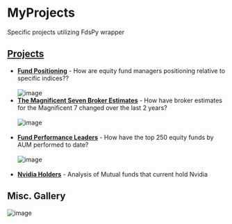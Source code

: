 # MyProjects
Specific projects utilizing FdsPy wrapper

## [Projects](https://github.com/nurciuoli/MyProjects/tree/main/projects)
- [__Fund Positioning__](https://github.com/nurciuoli/FdsPy/tree/main/analysis/Top%20Fund%20Positioning) - How are equity fund managers positioning relative to specific indices?? <br>
  <br>
![image](https://github.com/nurciuoli/FdsPy/assets/57609455/62541bf7-0494-4d49-8d1c-0a652f109d37) <br>
- [__The Magnificent Seven Broker Estimates__](https://github.com/nurciuoli/FdsPy/tree/main/analysis/Broker%20Estimates) - How have broker estimates for the Magnificent 7 changed over the last 2 years? <br>
  <br>
![image](https://github.com/nurciuoli/FdsPy/assets/57609455/bd4bc743-d0d3-448b-acf5-f499065a630e) <br>
  <br>
- [__Fund Performance Leaders__](https://github.com/nurciuoli/MyFdsProjects/tree/main/projects/Performance%20Leaders) - How have the top 250 equity funds by AUM performed to date?<br>
  <br>
![image](https://github.com/nurciuoli/MyFdsProjects/assets/57609455/2fbc7f84-db56-47db-b064-1012e275d5ad)<br>
  <br>
- [__Nvidia Holders__](https://github.com/nurciuoli/FdsPy/tree/main/analysis/Nvidia%20Holder%20Analysis) - Analysis of Mutual funds that current hold Nvidia

## Misc. Gallery
![image](https://github.com/nurciuoli/MyFdsProjects/assets/57609455/92a0635b-0df0-4e91-8211-efe0a3065309)


